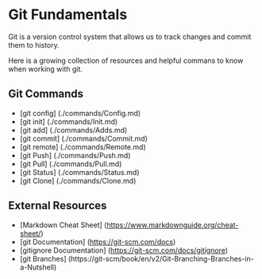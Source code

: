 # Git Fundamentals

Git is a version control system that allows us to track changes and commit them to history.

Here is a growing collection of resources and helpful commans to know when working with git.

## Git Commands
- [git config] (./commands/Config.md)
- [git init] (./commands/Init.md)
- [git add] (./commands/Adds.md)
- [git commit] (./commands/Commit.md)
- [git remote] (./commands/Remote.md)
- [git Push] (./commands/Push.md)
- [git Pull] (./commands/Pull.md)
- [git Status] (./commands/Status.md)
- [git Clone] (./commands/Clone.md)

## External Resources
- [Markdown Cheat Sheet] (https://www.markdownguide.org/cheat-sheet/)
- [git Documentation] (https://git-scm.com/docs)
- [gitignore Documentation] (https://git-scm.com/docs/gitignore)
- [git Branches] (https://git-scm/book/en/v2/Git-Branching-Branches-in-a-Nutshell)